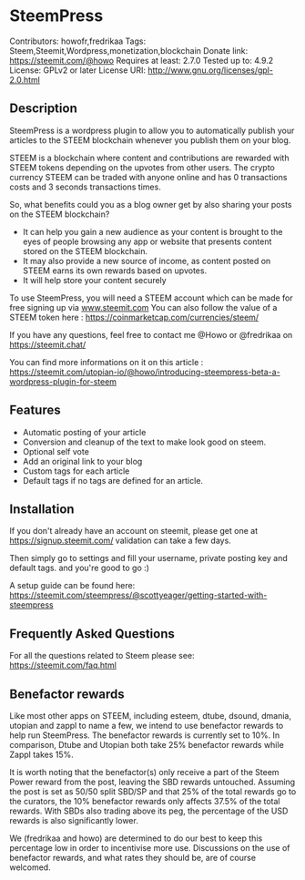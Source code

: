 # SteemPress

Contributors: howofr,fredrikaa
Tags: Steem,Steemit,Wordpress,monetization,blockchain
Donate link: https://steemit.com/@howo
Requires at least: 2.7.0
Tested up to: 4.9.2
License: GPLv2 or later
License URI: http://www.gnu.org/licenses/gpl-2.0.html

## Description

SteemPress is a wordpress plugin to allow you to automatically publish your articles to the STEEM blockchain whenever you publish them on your blog.

STEEM is a blockchain where content and contributions are rewarded with STEEM tokens depending on the upvotes from other users. The crypto currency STEEM can be traded with anyone online and has 0 transactions costs and 3 seconds transactions times.

So, what benefits could you as a blog owner get by also sharing your posts on the STEEM blockchain?

- It can help you gain a new audience as your content is brought to the eyes of people browsing any app or website that presents content stored on the STEEM blockchain.
- It may also provide a new source of income, as content posted on STEEM earns its own rewards based on upvotes.
- It will help store your content securely

To use SteemPress, you will need a STEEM account which can be made for free signing up via www.steemit.com
You can also follow the value of a STEEM token here : https://coinmarketcap.com/currencies/steem/

If you have any questions, feel free to contact me @Howo or @fredrikaa on https://steemit.chat/

You can find more informations on it on this article : https://steemit.com/utopian-io/@howo/introducing-steempress-beta-a-wordpress-plugin-for-steem

## Features

- Automatic posting of your article
- Conversion and cleanup of the text to make look good on steem.
- Optional self vote
- Add an original link to your blog
- Custom tags for each article
- Default tags if no tags are defined for an article.


## Installation

If you don't already have an account on steemit, please get one at https://signup.steemit.com/ validation can take a few days.

Then simply go to settings and fill your username, private posting key and default tags. and you're good to go :)

A setup guide can be found here:
https://steemit.com/steempress/@scottyeager/getting-started-with-steempress

## Frequently Asked Questions

For all the questions related to Steem please see:
https://steemit.com/faq.html

## Benefactor rewards

Like most other apps on STEEM, including esteem, dtube, dsound, dmania, utopian and zappl to name a few, we intend to use benefactor rewards to help run SteemPress. The benefactor rewards is currently set to  10%. In comparison, Dtube and Utopian both take 25% benefactor rewards while Zappl takes 15%.

It is worth noting that the benefactor(s) only receive a part of the Steem Power reward from the post, leaving the SBD rewards untouched. Assuming the post is set as 50/50 split SBD/SP and that 25% of the total rewards go to the curators, the 10% benefactor rewards only affects 37.5% of the total rewards. With SBDs also trading above its peg, the percentage of the USD rewards is also significantly lower.

We (fredrikaa and howo) are determined to do our best to keep this percentage low in order to incentivise more use. Discussions on the use of benefactor rewards, and what rates they should be, are of course welcomed.
